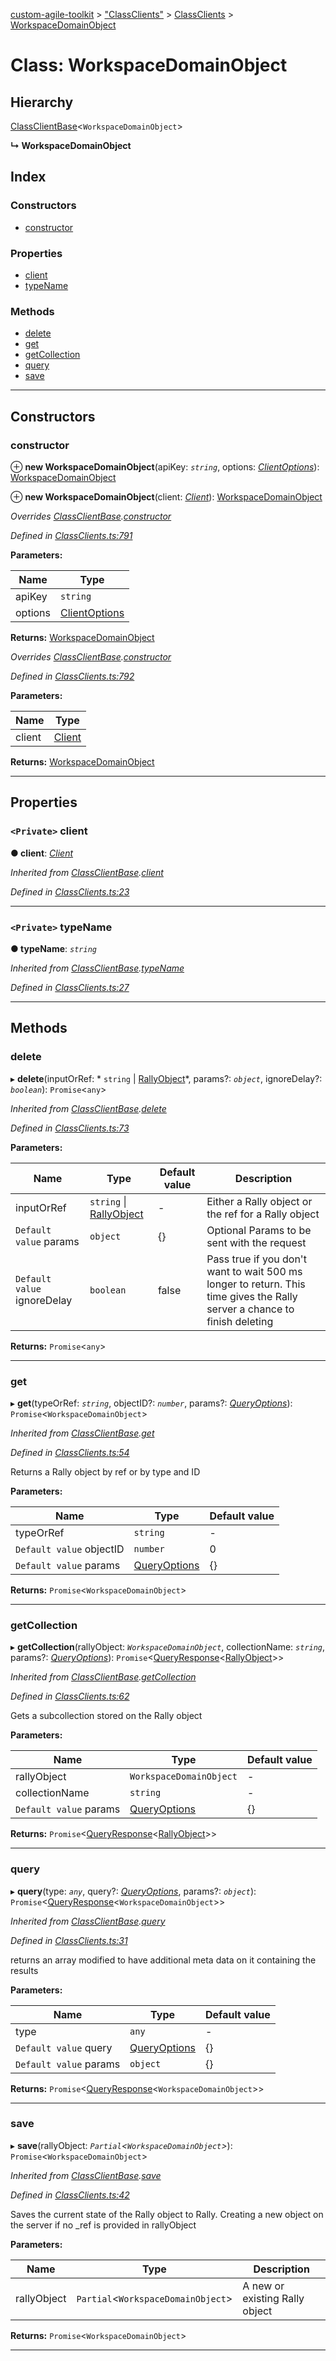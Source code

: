 [custom-agile-toolkit](../README.md) > ["ClassClients"](../modules/_classclients_.md) > [ClassClients](../modules/_classclients_.classclients.md) > [WorkspaceDomainObject](../classes/_classclients_.classclients.workspacedomainobject.md)

# Class: WorkspaceDomainObject

## Hierarchy

 [ClassClientBase](_classclients_.classclients.classclientbase.md)<`WorkspaceDomainObject`>

**↳ WorkspaceDomainObject**

## Index

### Constructors

* [constructor](_classclients_.classclients.workspacedomainobject.md#constructor)

### Properties

* [client](_classclients_.classclients.workspacedomainobject.md#client)
* [typeName](_classclients_.classclients.workspacedomainobject.md#typename)

### Methods

* [delete](_classclients_.classclients.workspacedomainobject.md#delete)
* [get](_classclients_.classclients.workspacedomainobject.md#get)
* [getCollection](_classclients_.classclients.workspacedomainobject.md#getcollection)
* [query](_classclients_.classclients.workspacedomainobject.md#query)
* [save](_classclients_.classclients.workspacedomainobject.md#save)

---

## Constructors

<a id="constructor"></a>

###  constructor

⊕ **new WorkspaceDomainObject**(apiKey: *`string`*, options: *[ClientOptions](../interfaces/_api_.api.clientoptions.md)*): [WorkspaceDomainObject](_classclients_.classclients.workspacedomainobject.md)

⊕ **new WorkspaceDomainObject**(client: *[Client](_client_.client.md)*): [WorkspaceDomainObject](_classclients_.classclients.workspacedomainobject.md)

*Overrides [ClassClientBase](_classclients_.classclients.classclientbase.md).[constructor](_classclients_.classclients.classclientbase.md#constructor)*

*Defined in [ClassClients.ts:791](https://github.com/ferentchak/rally-node-sdk/blob/8064b9a/ClassClients.ts#L791)*

**Parameters:**

| Name | Type |
| ------ | ------ |
| apiKey | `string` |
| options | [ClientOptions](../interfaces/_api_.api.clientoptions.md) |

**Returns:** [WorkspaceDomainObject](_classclients_.classclients.workspacedomainobject.md)

*Overrides [ClassClientBase](_classclients_.classclients.classclientbase.md).[constructor](_classclients_.classclients.classclientbase.md#constructor)*

*Defined in [ClassClients.ts:792](https://github.com/ferentchak/rally-node-sdk/blob/8064b9a/ClassClients.ts#L792)*

**Parameters:**

| Name | Type |
| ------ | ------ |
| client | [Client](_client_.client.md) |

**Returns:** [WorkspaceDomainObject](_classclients_.classclients.workspacedomainobject.md)

___

## Properties

<a id="client"></a>

### `<Private>` client

**● client**: *[Client](_client_.client.md)*

*Inherited from [ClassClientBase](_classclients_.classclients.classclientbase.md).[client](_classclients_.classclients.classclientbase.md#client)*

*Defined in [ClassClients.ts:23](https://github.com/ferentchak/rally-node-sdk/blob/8064b9a/ClassClients.ts#L23)*

___
<a id="typename"></a>

### `<Private>` typeName

**● typeName**: *`string`*

*Inherited from [ClassClientBase](_classclients_.classclients.classclientbase.md).[typeName](_classclients_.classclients.classclientbase.md#typename)*

*Defined in [ClassClients.ts:27](https://github.com/ferentchak/rally-node-sdk/blob/8064b9a/ClassClients.ts#L27)*

___

## Methods

<a id="delete"></a>

###  delete

▸ **delete**(inputOrRef: * `string` &#124; [RallyObject](../interfaces/_api_.api.rallyobject.md)*, params?: *`object`*, ignoreDelay?: *`boolean`*): `Promise`<`any`>

*Inherited from [ClassClientBase](_classclients_.classclients.classclientbase.md).[delete](_classclients_.classclients.classclientbase.md#delete)*

*Defined in [ClassClients.ts:73](https://github.com/ferentchak/rally-node-sdk/blob/8064b9a/ClassClients.ts#L73)*

**Parameters:**

| Name | Type | Default value | Description |
| ------ | ------ | ------ | ------ |
| inputOrRef |  `string` &#124; [RallyObject](../interfaces/_api_.api.rallyobject.md)| - |  Either a Rally object or the ref for a Rally object |
| `Default value` params | `object` |  {} |  Optional Params to be sent with the request |
| `Default value` ignoreDelay | `boolean` | false |  Pass true if you don't want to wait 500 ms longer to return. This time gives the Rally server a chance to finish deleting |

**Returns:** `Promise`<`any`>

___
<a id="get"></a>

###  get

▸ **get**(typeOrRef: *`string`*, objectID?: *`number`*, params?: *[QueryOptions](../interfaces/_api_.api.queryoptions.md)*): `Promise`<`WorkspaceDomainObject`>

*Inherited from [ClassClientBase](_classclients_.classclients.classclientbase.md).[get](_classclients_.classclients.classclientbase.md#get)*

*Defined in [ClassClients.ts:54](https://github.com/ferentchak/rally-node-sdk/blob/8064b9a/ClassClients.ts#L54)*

Returns a Rally object by ref or by type and ID

**Parameters:**

| Name | Type | Default value |
| ------ | ------ | ------ |
| typeOrRef | `string` | - |
| `Default value` objectID | `number` | 0 |
| `Default value` params | [QueryOptions](../interfaces/_api_.api.queryoptions.md) |  {} |

**Returns:** `Promise`<`WorkspaceDomainObject`>

___
<a id="getcollection"></a>

###  getCollection

▸ **getCollection**(rallyObject: *`WorkspaceDomainObject`*, collectionName: *`string`*, params?: *[QueryOptions](../interfaces/_api_.api.queryoptions.md)*): `Promise`<[QueryResponse](../interfaces/_api_.api.queryresponse.md)<[RallyObject](../interfaces/_api_.api.rallyobject.md)>>

*Inherited from [ClassClientBase](_classclients_.classclients.classclientbase.md).[getCollection](_classclients_.classclients.classclientbase.md#getcollection)*

*Defined in [ClassClients.ts:62](https://github.com/ferentchak/rally-node-sdk/blob/8064b9a/ClassClients.ts#L62)*

Gets a subcollection stored on the Rally object

**Parameters:**

| Name | Type | Default value |
| ------ | ------ | ------ |
| rallyObject | `WorkspaceDomainObject` | - |
| collectionName | `string` | - |
| `Default value` params | [QueryOptions](../interfaces/_api_.api.queryoptions.md) |  {} |

**Returns:** `Promise`<[QueryResponse](../interfaces/_api_.api.queryresponse.md)<[RallyObject](../interfaces/_api_.api.rallyobject.md)>>

___
<a id="query"></a>

###  query

▸ **query**(type: *`any`*, query?: *[QueryOptions](../interfaces/_api_.api.queryoptions.md)*, params?: *`object`*): `Promise`<[QueryResponse](../interfaces/_api_.api.queryresponse.md)<`WorkspaceDomainObject`>>

*Inherited from [ClassClientBase](_classclients_.classclients.classclientbase.md).[query](_classclients_.classclients.classclientbase.md#query)*

*Defined in [ClassClients.ts:31](https://github.com/ferentchak/rally-node-sdk/blob/8064b9a/ClassClients.ts#L31)*

returns an array modified to have additional meta data on it containing the results

**Parameters:**

| Name | Type | Default value |
| ------ | ------ | ------ |
| type | `any` | - |
| `Default value` query | [QueryOptions](../interfaces/_api_.api.queryoptions.md) |  {} |
| `Default value` params | `object` |  {} |

**Returns:** `Promise`<[QueryResponse](../interfaces/_api_.api.queryresponse.md)<`WorkspaceDomainObject`>>

___
<a id="save"></a>

###  save

▸ **save**(rallyObject: *`Partial`<`WorkspaceDomainObject`>*): `Promise`<`WorkspaceDomainObject`>

*Inherited from [ClassClientBase](_classclients_.classclients.classclientbase.md).[save](_classclients_.classclients.classclientbase.md#save)*

*Defined in [ClassClients.ts:42](https://github.com/ferentchak/rally-node-sdk/blob/8064b9a/ClassClients.ts#L42)*

Saves the current state of the Rally object to Rally. Creating a new object on the server if no \_ref is provided in rallyObject

**Parameters:**

| Name | Type | Description |
| ------ | ------ | ------ |
| rallyObject | `Partial`<`WorkspaceDomainObject`> |  A new or existing Rally object |

**Returns:** `Promise`<`WorkspaceDomainObject`>

___

